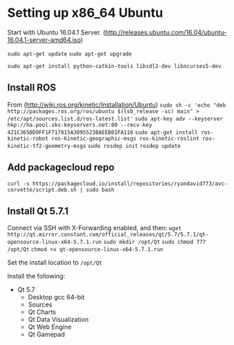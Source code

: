 # Setting up x86_64 Ubuntu
Start with Ubuntu 16.04.1 Server. (http://releases.ubuntu.com/16.04/ubuntu-16.04.1-server-amd64.iso)

`sudo apt-get update`
`sudo apt-get upgrade`

`sudo apt-get install python-catkin-tools libsdl2-dev libncurses5-dev`

## Install ROS
From (http://wiki.ros.org/kinetic/Installation/Ubuntu)
`sudo sh -c 'echo "deb http://packages.ros.org/ros/ubuntu $(lsb_release -sc) main" > /etc/apt/sources.list.d/ros-latest.list'`
`sudo apt-key adv --keyserver hkp://ha.pool.sks-keyservers.net:80 --recv-key 421C365BD9FF1F717815A3895523BAEEB01FA116`
`sudo apt-get install ros-kinetic-robot ros-kinetic-geographic-msgs ros-kinetic-roslint ros-kinetic-tf2-geometry-msgs`
`sudo rosdep init`
`rosdep update`

## Add packagecloud repo
`curl -s https://packagecloud.io/install/repositories/ryandavid773/avc-corvette/script.deb.sh | sudo bash`

## Install Qt 5.7.1
Connect via SSH with X-Forwarding enabled, and then:
`wget http://qt.mirror.constant.com/official_releases/qt/5.7/5.7.1/qt-opensource-linux-x64-5.7.1.run`
`sudo mkdir /opt/Qt`
`sudo chmod 777 /opt/Qt`
`chmod +x qt-opensource-linux-x64-5.7.1.run`

Set the install location to `/opt/Qt`

Install the following:
 - Qt 5.7
     + Desktop gcc 64-bit
     + Sources
     + Qt Charts
     + Qt Data Visualization
     + Qt Web Engine
     + Qt Gamepad

